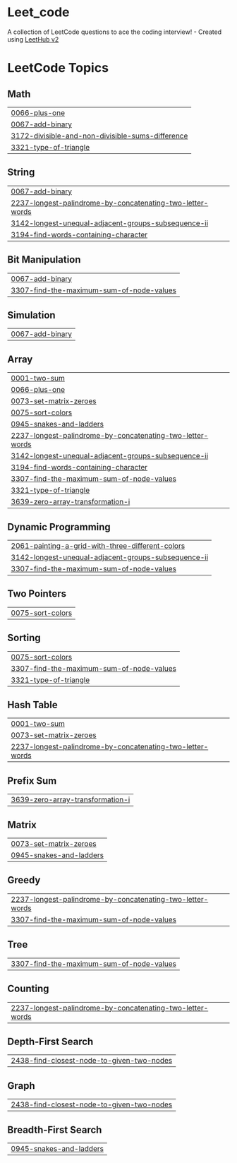 # Leet_code
A collection of LeetCode questions to ace the coding interview! - Created using [LeetHub v2](https://github.com/arunbhardwaj/LeetHub-2.0)

<!---LeetCode Topics Start-->
# LeetCode Topics
## Math
|  |
| ------- |
| [0066-plus-one](https://github.com/KhoiTran-Minh/Leet_code/tree/master/0066-plus-one) |
| [0067-add-binary](https://github.com/KhoiTran-Minh/Leet_code/tree/master/0067-add-binary) |
| [3172-divisible-and-non-divisible-sums-difference](https://github.com/KhoiTran-Minh/Leet_code/tree/master/3172-divisible-and-non-divisible-sums-difference) |
| [3321-type-of-triangle](https://github.com/KhoiTran-Minh/Leet_code/tree/master/3321-type-of-triangle) |
## String
|  |
| ------- |
| [0067-add-binary](https://github.com/KhoiTran-Minh/Leet_code/tree/master/0067-add-binary) |
| [2237-longest-palindrome-by-concatenating-two-letter-words](https://github.com/KhoiTran-Minh/Leet_code/tree/master/2237-longest-palindrome-by-concatenating-two-letter-words) |
| [3142-longest-unequal-adjacent-groups-subsequence-ii](https://github.com/KhoiTran-Minh/Leet_code/tree/master/3142-longest-unequal-adjacent-groups-subsequence-ii) |
| [3194-find-words-containing-character](https://github.com/KhoiTran-Minh/Leet_code/tree/master/3194-find-words-containing-character) |
## Bit Manipulation
|  |
| ------- |
| [0067-add-binary](https://github.com/KhoiTran-Minh/Leet_code/tree/master/0067-add-binary) |
| [3307-find-the-maximum-sum-of-node-values](https://github.com/KhoiTran-Minh/Leet_code/tree/master/3307-find-the-maximum-sum-of-node-values) |
## Simulation
|  |
| ------- |
| [0067-add-binary](https://github.com/KhoiTran-Minh/Leet_code/tree/master/0067-add-binary) |
## Array
|  |
| ------- |
| [0001-two-sum](https://github.com/KhoiTran-Minh/Leet_code/tree/master/0001-two-sum) |
| [0066-plus-one](https://github.com/KhoiTran-Minh/Leet_code/tree/master/0066-plus-one) |
| [0073-set-matrix-zeroes](https://github.com/KhoiTran-Minh/Leet_code/tree/master/0073-set-matrix-zeroes) |
| [0075-sort-colors](https://github.com/KhoiTran-Minh/Leet_code/tree/master/0075-sort-colors) |
| [0945-snakes-and-ladders](https://github.com/KhoiTran-Minh/Leet_code/tree/master/0945-snakes-and-ladders) |
| [2237-longest-palindrome-by-concatenating-two-letter-words](https://github.com/KhoiTran-Minh/Leet_code/tree/master/2237-longest-palindrome-by-concatenating-two-letter-words) |
| [3142-longest-unequal-adjacent-groups-subsequence-ii](https://github.com/KhoiTran-Minh/Leet_code/tree/master/3142-longest-unequal-adjacent-groups-subsequence-ii) |
| [3194-find-words-containing-character](https://github.com/KhoiTran-Minh/Leet_code/tree/master/3194-find-words-containing-character) |
| [3307-find-the-maximum-sum-of-node-values](https://github.com/KhoiTran-Minh/Leet_code/tree/master/3307-find-the-maximum-sum-of-node-values) |
| [3321-type-of-triangle](https://github.com/KhoiTran-Minh/Leet_code/tree/master/3321-type-of-triangle) |
| [3639-zero-array-transformation-i](https://github.com/KhoiTran-Minh/Leet_code/tree/master/3639-zero-array-transformation-i) |
## Dynamic Programming
|  |
| ------- |
| [2061-painting-a-grid-with-three-different-colors](https://github.com/KhoiTran-Minh/Leet_code/tree/master/2061-painting-a-grid-with-three-different-colors) |
| [3142-longest-unequal-adjacent-groups-subsequence-ii](https://github.com/KhoiTran-Minh/Leet_code/tree/master/3142-longest-unequal-adjacent-groups-subsequence-ii) |
| [3307-find-the-maximum-sum-of-node-values](https://github.com/KhoiTran-Minh/Leet_code/tree/master/3307-find-the-maximum-sum-of-node-values) |
## Two Pointers
|  |
| ------- |
| [0075-sort-colors](https://github.com/KhoiTran-Minh/Leet_code/tree/master/0075-sort-colors) |
## Sorting
|  |
| ------- |
| [0075-sort-colors](https://github.com/KhoiTran-Minh/Leet_code/tree/master/0075-sort-colors) |
| [3307-find-the-maximum-sum-of-node-values](https://github.com/KhoiTran-Minh/Leet_code/tree/master/3307-find-the-maximum-sum-of-node-values) |
| [3321-type-of-triangle](https://github.com/KhoiTran-Minh/Leet_code/tree/master/3321-type-of-triangle) |
## Hash Table
|  |
| ------- |
| [0001-two-sum](https://github.com/KhoiTran-Minh/Leet_code/tree/master/0001-two-sum) |
| [0073-set-matrix-zeroes](https://github.com/KhoiTran-Minh/Leet_code/tree/master/0073-set-matrix-zeroes) |
| [2237-longest-palindrome-by-concatenating-two-letter-words](https://github.com/KhoiTran-Minh/Leet_code/tree/master/2237-longest-palindrome-by-concatenating-two-letter-words) |
## Prefix Sum
|  |
| ------- |
| [3639-zero-array-transformation-i](https://github.com/KhoiTran-Minh/Leet_code/tree/master/3639-zero-array-transformation-i) |
## Matrix
|  |
| ------- |
| [0073-set-matrix-zeroes](https://github.com/KhoiTran-Minh/Leet_code/tree/master/0073-set-matrix-zeroes) |
| [0945-snakes-and-ladders](https://github.com/KhoiTran-Minh/Leet_code/tree/master/0945-snakes-and-ladders) |
## Greedy
|  |
| ------- |
| [2237-longest-palindrome-by-concatenating-two-letter-words](https://github.com/KhoiTran-Minh/Leet_code/tree/master/2237-longest-palindrome-by-concatenating-two-letter-words) |
| [3307-find-the-maximum-sum-of-node-values](https://github.com/KhoiTran-Minh/Leet_code/tree/master/3307-find-the-maximum-sum-of-node-values) |
## Tree
|  |
| ------- |
| [3307-find-the-maximum-sum-of-node-values](https://github.com/KhoiTran-Minh/Leet_code/tree/master/3307-find-the-maximum-sum-of-node-values) |
## Counting
|  |
| ------- |
| [2237-longest-palindrome-by-concatenating-two-letter-words](https://github.com/KhoiTran-Minh/Leet_code/tree/master/2237-longest-palindrome-by-concatenating-two-letter-words) |
## Depth-First Search
|  |
| ------- |
| [2438-find-closest-node-to-given-two-nodes](https://github.com/KhoiTran-Minh/Leet_code/tree/master/2438-find-closest-node-to-given-two-nodes) |
## Graph
|  |
| ------- |
| [2438-find-closest-node-to-given-two-nodes](https://github.com/KhoiTran-Minh/Leet_code/tree/master/2438-find-closest-node-to-given-two-nodes) |
## Breadth-First Search
|  |
| ------- |
| [0945-snakes-and-ladders](https://github.com/KhoiTran-Minh/Leet_code/tree/master/0945-snakes-and-ladders) |
<!---LeetCode Topics End-->